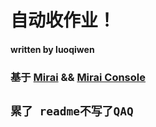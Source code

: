 # 自动收作业！

#### written by luoqiwen

### 基于 [Mirai](https://github.com/mamoe/mirai-console/ "项目地址") && [Mirai Console](https://github.com/mamoe/mirai-console/ "项目地址")

## ``累了 readme不写了QAQ``